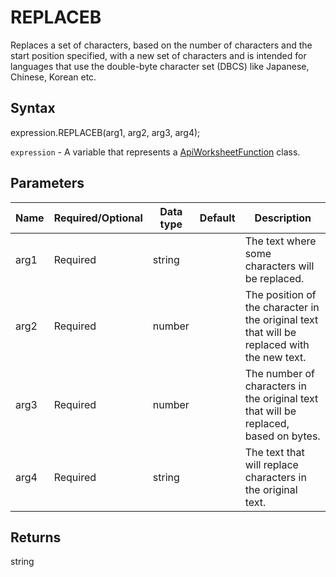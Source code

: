 # REPLACEB

Replaces a set of characters, based on the number of characters and the start position specified, with a new set of characters and is intended for languages that use the double-byte character set (DBCS) like Japanese, Chinese, Korean etc.

## Syntax

expression.REPLACEB(arg1, arg2, arg3, arg4);

`expression` - A variable that represents a [ApiWorksheetFunction](../ApiWorksheetFunction.md) class.

## Parameters

| **Name** | **Required/Optional** | **Data type** | **Default** | **Description** |
| ------------- | ------------- | ------------- | ------------- | ------------- |
| arg1 | Required | string |  | The text where some characters will be replaced. |
| arg2 | Required | number |  | The position of the character in the original text that will be replaced with the new text. |
| arg3 | Required | number |  | The number of characters in the original text that will be replaced, based on bytes. |
| arg4 | Required | string |  | The text that will replace characters in the original text. |

## Returns

string
